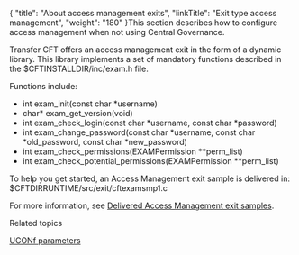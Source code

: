 {
    "title": "About access management exits",
    "linkTitle": "Exit type access management",
    "weight": "180"
}This section describes how to configure access management when not using <span class="mc-variable Primary.CG or_UM variable">Central Governance</span>.

<span class="mc-variable axway_variables.Component_Short_Name variable">Transfer CFT</span> offers an access management exit in the form of a dynamic library. This library implements a set of mandatory functions described in the <span class="code">$CFTINSTALLDIR/inc/exam.h</span> file.

Functions include:

-   int exam\_init(const char \*username)
-   char\* exam\_get\_version(void)
-   int exam\_check\_login(const char \*username, const char \*password)
-   int exam\_change\_password(const char \*username, const char \*old\_password, const char \*new\_password)
-   int exam\_check\_permissions(EXAMPermission \*\*perm\_list)
-   int exam\_check\_potential\_permissions(EXAMPermission \*\*perm\_list)

To help you get started, an Access Management exit sample is delivered in: <span class="code">$CFTDIRRUNTIME/src/exit/cftexamsmp1.c</span>

For more information, see [Delivered Access Management exit samples](am_samples).

Related topics

[UCONf parameters](../../admin_intro/uconf/uconf_parameters)

